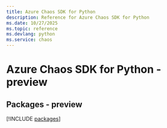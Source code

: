 ```yaml
---
title: Azure Chaos SDK for Python
description: Reference for Azure Chaos SDK for Python
ms.date: 10/27/2025
ms.topic: reference
ms.devlang: python
ms.service: chaos
---
```

# Azure Chaos SDK for Python - preview
## Packages - preview
[!INCLUDE [packages](chaos-index.md)]